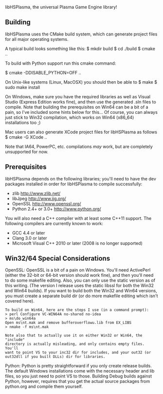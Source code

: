 libHSPlasma, the universal Plasma Game Engine library!

Building
--------

libHSPlasma uses the CMake build system, which can generate project files
for all major operating systems.

A typical build looks something like this:
$ mkdir build
$ cd ./build
$ cmake ..

To build with Python support run this cmake command:

$ cmake -DDISABLE_PYTHON=OFF ..

On Unix-like systems (Linux, MacOSX) you should then be able to
$ make
$ sudo make install

On Windows, make sure you have the required libraries as well as
Visual Studio (Express Edition works fine), and then use the generated
.sln files to compile.  Note that building the prerequisites on Win64 can
be a bit of a pain, so I've included some hints below for this...
Of course, you can always just stick to Win32 compilation, which works
on Win64 (x86_64) installations too ;)

Mac users can also generate XCode project files for libHSPlasma as follows
$ cmake -G XCode ..

Note that IA64, PowerPC, etc. compilations *may* work, but are completely
unsupported for now.


Prerequisites
-------------

libHSPlasma depends on the following libraries; you'll need to have the dev
packages installed in order for libHSPlasma to compile successfully:

* zlib                     http://www.zlib.net/
* libJpeg                  http://www.ijg.org/
* OpenSSL                  http://www.openssl.org/
* Python 2.4+ or 3.0+      http://www.python.org/

You will also need a C++ compiler with at least some C++11 support.
The following compilers are currently known to work:

* GCC 4.4 or later
* Clang 3.0 or later
* Microsoft Visual C++ 2010 or later (2008 is no longer supported)


Win32/64 Special Considerations
----------------------------

OpenSSL:
    OpenSSL is a bit of a pain on Windows.  You'll need ActivePerl (either the
    32-bit or 64-bit version should work fine), and then you'll need to do
    some makefile editing.  Also, you can only use the static version as of
    this writing.  (The version I release uses the static libssl for both the
    Win32 and Win64 builds).  If you want to build both the Win32 and Win64
    versions, you must create a separate build dir (or do more makefile editing
    which isn't covered here).

    To build on Win64, here are the steps I use (in a command prompt):
    > perl Configure VC-WIN64A no-shared no-idea
    > ms\do_win64a
    Open ms\nt.mak and remove bufferoverflowu.lib from EX_LIBS
    > nmake -f ms\nt.mak

    Note also that to actually use it on either Win32 or Win64, the "include"
    directory is actually misleading, and only contains empty files.  You'll
    want to point VS to your inc32 dir for includes, and your out32 (or
    out32dll if you built DLLs) dir for libraries.

Python:
    Python is pretty straightforward if you only create release builds.  The
    default Windows installations come with the necessary header and lib files,
    so you just need to point VS to those.  Building Debug builds against
    Python, however, requires that you get the actual source packages from
    python.org and compile them yourself.
